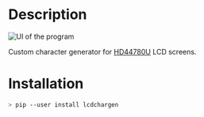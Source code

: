 # Description

![UI of the program](ui.png)

Custom character generator for [HD44780U](https://www.sparkfun.com/datasheets/LCD/HD44780.pdf) LCD
screens.

# Installation

```bash
> pip --user install lcdchargen
```
